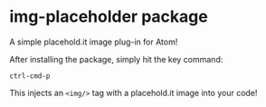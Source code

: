 # img-placeholder package

A simple placehold.it image plug-in for Atom!

After installing the package, simply hit the key command:

`ctrl-cmd-p`

This injects an `<img/>` tag with a placehold.it image into your code!

<!-- ![A screenshot of your spankin' package](https://f.cloud.github.com/assets/69169/2290250/c35d867a-a017-11e3-86be-cd7c5bf3ff9b.gif) -->
